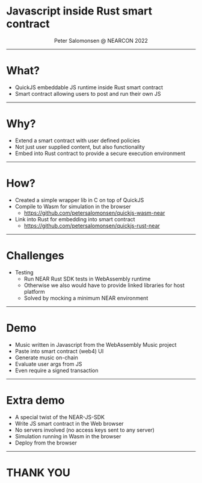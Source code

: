 Javascript inside Rust smart contract
=====================================
<center>Peter Salomonsen @ NEARCON 2022</center>

------

# What?

- QuickJS embeddable JS runtime inside Rust smart contract
- Smart contract allowing users to post and run their own JS

------

# Why?

- Extend a smart contract with user defined policies
- Not just user supplied content, but also functionality
- Embed into Rust contract to provide a secure execution environment

------

# How?

- Created a simple wrapper lib in C on top of QuickJS
- Compile to Wasm for simulation in the browser
  - https://github.com/petersalomonsen/quickjs-wasm-near
- Link into Rust for embedding into smart contract
  - https://github.com/petersalomonsen/quickjs-rust-near

------

# Challenges

- Testing
  - Run NEAR Rust SDK tests in WebAssembly runtime
  - Otherwise we also would have to provide linked libraries for host platform
  - Solved by mocking a minimum NEAR environment
  
------

# Demo

- Music written in Javascript from the WebAssembly Music project
- Paste into smart contract (web4) UI
- Generate music on-chain
- Evaluate user args from JS
- Even require a signed transaction
  
------

# Extra demo

- A special twist of the NEAR-JS-SDK
- Write JS smart contract in the Web browser
- No servers involved (no access keys sent to any server)
- Simulation running in Wasm in the browser
- Deploy from the browser

------

# THANK YOU